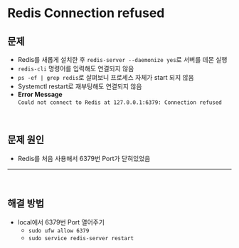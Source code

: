 # Redis Connection refused

## **문제**

- Redis를 새롭게 설치한 후 `redis-server --daemonize yes`로 서버를 데몬 실행
- `redis-cli` 명령어를 입력해도 연결되지 않음
- `ps -ef | grep redis`로 살펴보니 프로세스 자체가 start 되지 않음
- Systemctl restart로 재부팅해도 연결되지 않음
- **Error Message**
  <br>
  `Could not connect to Redis at 127.0.0.1:6379: Connection refused`

<br>

## **문제 원인**

- Redis를 처음 사용해서 6379번 Port가 닫혀있었음

---

<br>

## **해결 방법**

- local에서 6379번 Port 열어주기
  - `sudo ufw allow 6379`
  - `sudo service redis-server restart`
